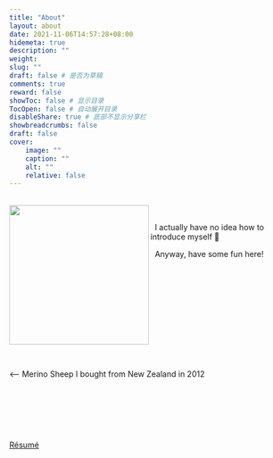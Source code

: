 ```yaml
---
title: "About"
layout: about
date: 2021-11-06T14:57:28+08:00
hidemeta: true
description: ""
weight:
slug: ""
draft: false # 是否为草稿
comments: true
reward: false
showToc: false # 显示目录
TocOpen: false # 自动展开目录
disableShare: true # 底部不显示分享栏
showbreadcrumbs: false
draft: false
cover:
    image: ""
    caption: ""
    alt: ""
    relative: false
---
```


<br />

<img align="left" src="temp.jpeg" style="width: 250px" class="img_floats" />

<br />
<p>&nbsp;&nbsp;I actually have no idea how to introduce myself 🤯 </p>
<p>&nbsp;&nbsp;Anyway, have some fun here! </p>
&nbsp; &nbsp; &nbsp;  <br/>
&nbsp; &nbsp; &nbsp;  <br/>
&nbsp; &nbsp; &nbsp;  <br/> <br/>
&nbsp; &nbsp; &nbsp;  <br/>
&nbsp; &nbsp; &nbsp;  <br/>
&nbsp; &nbsp; &nbsp;  <br/>
&nbsp; &nbsp; &nbsp;  <br/>
&nbsp; &nbsp; &nbsp;  <br/>

&nbsp; &nbsp; &nbsp;  <br/>
<-- Merino Sheep I bought from New Zealand in 2012
&nbsp; &nbsp; &nbsp;  <br/>

&nbsp; &nbsp; &nbsp;  <br/>
&nbsp; &nbsp; &nbsp; <br/><br/>

<br/>

[Résumé](Yuehhuan_resume.pdf) 


